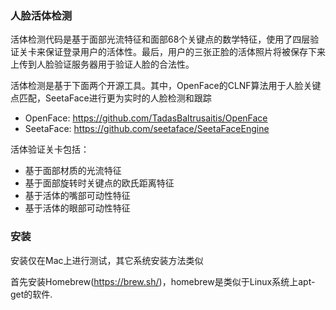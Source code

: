 
### 人脸活体检测

活体检测代码是基于面部光流特征和面部68个关键点的数学特征，使用了四层验证关卡来保证登录用户的活体性。最后，用户的三张正脸的活体照片将被保存下来上传到人脸验证服务器用于验证人脸的合法性。

活体检测是基于下面两个开源工具。其中，OpenFace的CLNF算法用于人脸关键点匹配，SeetaFace进行更为实时的人脸检测和跟踪
* OpenFace: <https://github.com/TadasBaltrusaitis/OpenFace>
* SeetaFace: <https://github.com/seetaface/SeetaFaceEngine>

活体验证关卡包括：
* 基于面部材质的光流特征
* 基于面部旋转时关键点的欧氏距离特征
* 基于活体的嘴部可动性特征
* 基于活体的眼部可动性特征

### 安装

安装仅在Mac上进行测试，其它系统安装方法类似

首先安装Homebrew(https://brew.sh/)，homebrew是类似于Linux系统上apt-get的软件.
